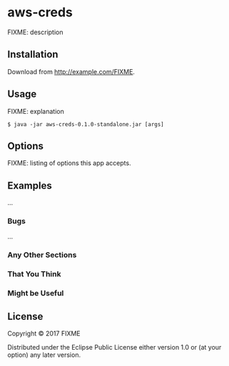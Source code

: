 # aws-creds

FIXME: description

## Installation

Download from http://example.com/FIXME.

## Usage

FIXME: explanation

    $ java -jar aws-creds-0.1.0-standalone.jar [args]

## Options

FIXME: listing of options this app accepts.

## Examples

...

### Bugs

...

### Any Other Sections
### That You Think
### Might be Useful

## License

Copyright © 2017 FIXME

Distributed under the Eclipse Public License either version 1.0 or (at
your option) any later version.
